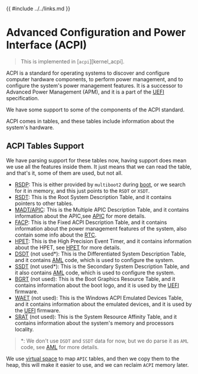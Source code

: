{{ #include ../../links.md }}

# Advanced Configuration and Power Interface (ACPI)

> This is implemented in [`acpi`][kernel_acpi].

ACPI is a standard for operating systems to discover and configure computer hardware components, to perform power management, and to configure the system's power management features. It is a successor to Advanced Power Management (APM), and it is a part of the [UEFI] specification.

We have some support to some of the components of the ACPI standard.

ACPI comes in tables, and these tables include information about the system's hardware.

## ACPI Tables Support

We have parsing support for these tables now, having support does mean we use all the features inside them.
It just means that we can read the table, and that's it, some of them are used, but not all.

- [RSDP]: This is either provided by `multiboot2` during [boot](../boot.md),
  or we search for it in memory, and this just points to the `RSDT` or `XSDT`.
- [RSDT]: This is the Root System Description Table, and it contains pointers to other tables.
- [MADT/APIC]: This is the Multiple APIC Description Table, and it contains information about the APIC,see [APIC](./apic.md) for more details.
- [FACP]: This is the Fixed ACPI Description Table, and it contains information about the power management features of the system, also contain some info about the [RTC](../drivers/rtc.md).
- [HPET][HPET_acpi]: This is the High Precision Event Timer, and it contains information about the HPET, see [HPET](../clocks/hpet.md) for more details.
- [DSDT] (not used*): This is the Differentiated System Description Table, and it contains [AML](./aml.md) code, which is used to configure the system.
- [SSDT] (not used*): This is the Secondary System Description Table, and it also contains [AML](./aml.md) code, which is used to configure the system.
- [BGRT] (not used): This is the Boot Graphics Resource Table, and it contains information about the boot logo, and it is used by the [UEFI] firmware.
- [WAET] (not used): This is the Windows ACPI Emulated Devices Table, and it contains information about the emulated devices, and it is used by the [UEFI] firmware.
- [SRAT] (not used): This is the System Resource Affinity Table, and it contains information about the system's memory and processors locality.

> *: We don't use `DSDT` and `SSDT` data for now, but we do parse it as `AML` code, see [AML](./aml.md) for more details.

We use [virtual space](../memory/virtual_space.md) to map `APIC` tables, and then we copy
them to the heap, this will make it easier to use, and we can reclaim `ACPI` memory later.

[UEFI]: https://en.wikipedia.org/wiki/UEFI
[RSDP]: https://uefi.org/htmlspecs/ACPI_Spec_6_4_html/05_ACPI_Software_Programming_Model/ACPI_Software_Programming_Model.html#root-system-description-pointer-rsdp-structure
[RSDT]: https://uefi.org/htmlspecs/ACPI_Spec_6_4_html/05_ACPI_Software_Programming_Model/ACPI_Software_Programming_Model.html#root-system-description-table-rsdt
[MADT/APIC]: https://uefi.org/htmlspecs/ACPI_Spec_6_4_html/05_ACPI_Software_Programming_Model/ACPI_Software_Programming_Model.html#multiple-apic-description-table-madt
[FACP]: https://uefi.org/htmlspecs/ACPI_Spec_6_4_html/05_ACPI_Software_Programming_Model/ACPI_Software_Programming_Model.html#fixed-acpi-description-table-fadt
[HPET_acpi]: https://uefi.org/htmlspecs/ACPI_Spec_6_4_html/05_ACPI_Software_Programming_Model/ACPI_Software_Programming_Model.html#high-precision-event-timer-hpet
[DSDT]: https://uefi.org/htmlspecs/ACPI_Spec_6_4_html/05_ACPI_Software_Programming_Model/ACPI_Software_Programming_Model.html#differentiated-system-description-table-dsdt
[SSDT]: https://uefi.org/htmlspecs/ACPI_Spec_6_4_html/05_ACPI_Software_Programming_Model/ACPI_Software_Programming_Model.html#secondary-system-description-table-ssdt
[BGRT]: https://uefi.org/htmlspecs/ACPI_Spec_6_4_html/05_ACPI_Software_Programming_Model/ACPI_Software_Programming_Model.html#boot-graphics-resource-table-bgrt
[WAET]: https://uefi.org/acpi
[SRAT]: https://uefi.org/htmlspecs/ACPI_Spec_6_4_html/05_ACPI_Software_Programming_Model/ACPI_Software_Programming_Model.html#system-resource-affinity-table-srat